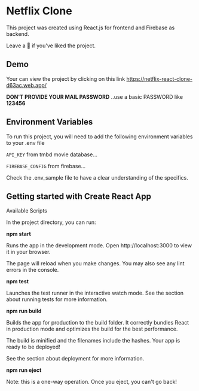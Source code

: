 
# Netflix Clone

This project was created using React.js for frontend and Firebase as backend.

Leave a 🌟 if you've liked the project.
## Demo

Your can view the project by clicking on this link 
https://netflix-react-clone-d63ac.web.app/

**DON'T PROVIDE YOUR MAIL PASSWORD** ..use a basic PASSWORD like **123456**



## Environment Variables

To run this project, you will need to add the following environment variables to your .env file

`API_KEY` from tmbd movie database...

`FIREBASE_CONFIG` from firebase...

Check the .env_sample file to have a clear understanding of the specifics.
 


## Getting started with Create React App

Available Scripts

In the project directory, you can run:

**npm start**

Runs the app in the development mode.
Open http://localhost:3000 to view it in your browser.

The page will reload when you make changes.
You may also see any lint errors in the console.

**npm test**

Launches the test runner in the interactive watch mode.
See the section about running tests for more information.

**npm run build**

Builds the app for production to the build folder.
It correctly bundles React in production mode and optimizes the build for the best performance.

The build is minified and the filenames include the hashes.
Your app is ready to be deployed!

See the section about deployment for more information.

**npm run eject**

Note: this is a one-way operation. Once you eject, you can't go back!